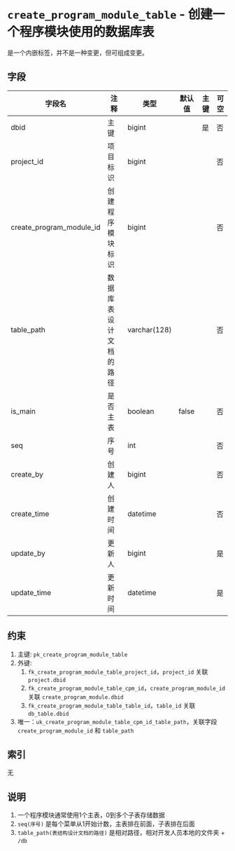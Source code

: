 # `create_program_module_table` - 创建一个程序模块使用的数据库表

是一个内嵌标签，并不是一种变更，但可组成变更。

## 字段

| 字段名                   | 注释                   | 类型         | 默认值 | 主键 | 可空 |
| ------------------------ | ---------------------- | ------------ | ------ | ---- | ---- |
| dbid                     | 主键                   | bigint       |        | 是   | 否   |
| project_id               | 项目标识               | bigint       |        |      | 否   |
| create_program_module_id | 创建程序模块标识       | bigint       |        |      | 否   |
| table_path               | 数据库表设计文档的路径 | varchar(128) |        |      | 否   |
| is_main                  | 是否主表               | boolean      | false  |      | 否   |
| seq                      | 序号                   | int          |        |      | 否   |
| create_by                | 创建人                 | bigint       |        |      | 否   |
| create_time              | 创建时间               | datetime     |        |      | 否   |
| update_by                | 更新人                 | bigint       |        |      | 是   |
| update_time              | 更新时间               | datetime     |        |      | 是   |

## 约束

1. 主键: `pk_create_program_module_table`
2. 外键: 
   1. `fk_create_program_module_table_project_id`，`project_id` 关联 `project.dbid`
   2. `fk_create_program_module_table_cpm_id`，`create_program_module_id` 关联 `create_program_module.dbid`
   3. `fk_create_program_module_table_table_id`，`table_id` 关联 `db_table.dbid`
3. 唯一：`uk_create_program_module_table_cpm_id_table_path`，关联字段 `create_program_module_id` 和 `table_path`

## 索引

无

## 说明

1. 一个程序模块通常使用1个主表，0到多个子表存储数据
2. `seq(序号)` 是每个菜单从1开始计数，主表排在前面，子表排在后面
3. `table_path(表结构设计文档的路径)` 是相对路径，相对开发人员本地的文件夹 + `/db`
